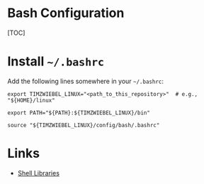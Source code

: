 # Bash Configuration
[TOC]


# Install `~/.bashrc`
Add the following lines somewhere in your `~/.bashrc`:
```shell
export TIMZWIEBEL_LINUX="<path_to_this_repository>"  # e.g., "${HOME}/linux"

export PATH="${PATH}:${TIMZWIEBEL_LINUX}/bin"

source "${TIMZWIEBEL_LINUX}/config/bash/.bashrc"
```


# Links
- [Shell Libraries](../../lib/shell/README.md)
